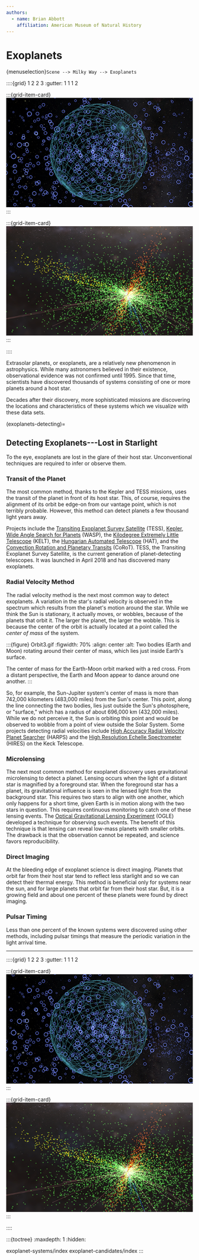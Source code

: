 ```yaml
---
authors:
  - name: Brian Abbott
    affiliation: American Museum of Natural History
---
```



# Exoplanets

{menuselection}`Scene --> Milky Way --> Exoplanets`


::::{grid} 1 2 2 3
:gutter: 1 1 1 2

:::{grid-item-card} [](/content/milky-way/exoplanets/exoplanet-systems/index)
[![Exoplanet systems](/content/milky-way/exoplanets/exoplanet-systems/exoplanets_icon.png)](/content/milky-way/exoplanets/exoplanet-systems/index)
:::

:::{grid-item-card} [](/content/milky-way/exoplanets/exoplanet-candidates/index)
[![Exoplanet candidates](/content/milky-way/exoplanets/exoplanet-candidates/exoplanet_candidates_icon.png)](/content/milky-way/exoplanets/exoplanet-candidates/index)
:::

::::


Extrasolar planets, or exoplanets, are a relatively new phenomenon in astrophysics. While many astronomers believed in their existence, observational evidence was not confirmed until 1995. Since that time, scientists have discovered thousands of systems consisting of one or more planets around a host star.

Decades after their discovery, more sophisticated missions are discovering the locations and characteristics of these systems which we visualize with these data sets.


(exoplanets-detecting)=
## Detecting Exoplanets---Lost in Starlight

To the eye, exoplanets are lost in the glare of their host star. Unconventional techniques are required to infer or observe them.


### Transit of the Planet

 The most common method, thanks to the Kepler and TESS missions, uses the transit of the planet in front of its host star. This, of course, requires the alignment of its orbit be edge-on from our vantage point, which is not terribly probable. However, this method can detect planets a few thousand light years away.

Projects include the [Transiting Exoplanet Survey Satellite](https://en.wikipedia.org/wiki/Transiting_Exoplanet_Survey_Satellite) (TESS), [Kepler](https://en.wikipedia.org/wiki/Kepler_space_telescope), [Wide Angle Search for Planets](https://en.wikipedia.org/wiki/Wide_Angle_Search_for_Planets) (WASP), the [Kilodegree Extremely Little Telescope](https://en.wikipedia.org/wiki/Kilodegree_Extremely_Little_Telescope) (KELT), the [Hungarian Automated Telescope](https://en.wikipedia.org/wiki/HATNet_Project) (HAT), and the [Convection Rotation and Planetary Transits](https://en.wikipedia.org/wiki/CoRoT) (CoRoT). TESS, the Transiting Exoplanet Survey Satellite, is the current generation of planet-detecting telescopes. It was launched in April 2018 and has discovered many exoplanets.

### Radial Velocity Method

The radial velocity method is the next most common way to detect exoplanets. A variation in the star's radial velocity is observed in the spectrum which results from the planet's motion around the star. While we think the Sun is stationary, it actually moves, or wobbles, because of the planets that orbit it. The larger the planet, the larger the wobble. This is because the center of the orbit is actually located at a point called the _center of mass_ of the system. 

:::{figure} Orbit3.gif
:figwidth: 70%
:align: center
:alt: Two bodies (Earth and Moon) rotating around their center of mass, which lies just inside Earth's surface.

The center of mass for the Earth-Moon orbit marked with a red cross. From a distant perspective, the Earth and Moon appear to dance around one another.
:::

So, for example, the Sun-Jupiter system's center of mass is more than 742,000 kilometers (483,000 miles) from the Sun's center. This point, along the line connecting the two bodies, lies just outside the Sun's photosphere, or "surface," which has a radius of about 696,000 km (432,000 miles). While we do not perceive it, the Sun is orbiting this point and would be observed to wobble from a point of view outside the Solar System. Some projects detecting radial velocities include [High Accuracy Radial Velocity Planet Searcher](https://en.wikipedia.org/wiki/High_Accuracy_Radial_Velocity_Planet_Searcher) (HARPS) and the [High Resolution Echelle Spectrometer](https://en.wikipedia.org/wiki/W._M._Keck_Observatory#Instruments) (HIRES) on the Keck Telescope.




### Microlensing

The next most common method for exoplanet discovery uses gravitational microlensing to detect a planet. Lensing occurs when the light of a distant star is magnified by a foreground star. When the foreground star has a planet, its gravitational influence is seen in the lensed light from the background star. This requires two stars to align with one another, which only happens for a short time, given Earth is in motion along with the two stars in question. This requires continuous monitoring to catch one of these lensing events. The [Optical Gravitational Lensing Experiment](https://en.wikipedia.org/wiki/Optical_Gravitational_Lensing_Experiment) (OGLE) developed a technique for observing such events. The benefit of this technique is that lensing can reveal low-mass planets with smaller orbits. The drawback is that the observation cannot be repeated, and science favors reproducibility.


### Direct Imaging

At the bleeding edge of exoplanet science is direct imaging. Planets that orbit far from their host star tend to reflect less starlight and so we can detect their thermal energy. This method is beneficial only for systems near the sun, and for large planets that orbit far from their host star. But, it is a growing field and about one percent of these planets were found by direct imaging.


### Pulsar Timing

Less than one percent of the known systems were discovered using other methods, including pulsar timings that measure the periodic variation in the light arrival time.


---


::::{grid} 1 2 2 3
:gutter: 1 1 1 2

:::{grid-item-card} [](/content/milky-way/exoplanets/exoplanet-systems/index)
[![Exoplanet systems](/content/milky-way/exoplanets/exoplanet-systems/exoplanets_icon.png)](/content/milky-way/exoplanets/exoplanet-systems/index)
:::

:::{grid-item-card} [](/content/milky-way/exoplanets/exoplanet-candidates/index)
[![Exoplanet candidates](/content/milky-way/exoplanets/exoplanet-candidates/exoplanet_candidates_icon.png)](/content/milky-way/exoplanets/exoplanet-candidates/index)
:::

::::


:::{toctree}
:maxdepth: 1
:hidden:

exoplanet-systems/index
exoplanet-candidates/index
:::
